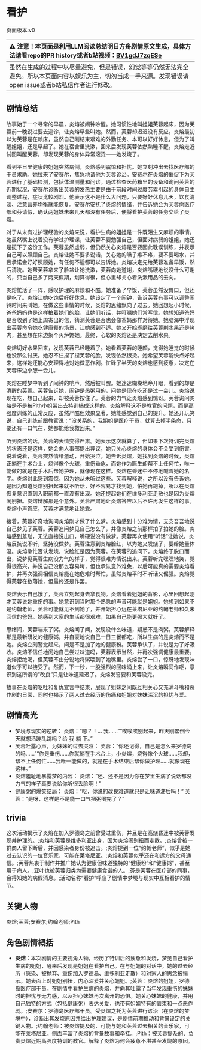 # 看护
页面版本:v0
 

| :warning: 注意！本页面是利用LLM阅读总结明日方舟剧情原文生成，具体方法请看repo的PR history或者b站视频：[BV1gdJ7zqESe](https://www.bilibili.com/video/BV1gdJ7zqESe/)         |
|:----------------------------|
| 虽然在生成的过程中以尽量避免，但是错误，幻觉等等仍然无法完全避免。所以本页面内容以娱乐为主，切勿当成一手来源。发现错误请open issue或者b站私信作者进行修改。|



## 剧情总结
故事始于一个寻常的早晨，炎熔被闹钟吵醒。她习惯性地叫姐姐芙蓉起床，因为芙蓉前一晚说过要去巡诊，让炎熔早些叫她。然而，芙蓉却迟迟没有反应。炎熔最初以为芙蓉是在赖床，虽然自己刚结束艰难的外勤任务、本可以好好休息，但为了叫醒姐姐，还是早起了。她在宿舍里洗漱，回来后发现芙蓉依然熟睡不醒。炎熔走近试图叫醒芙蓉，却发现芙蓉的身体异常滚烫——她发烧了。

看到平日里健康的姐姐突然病倒，炎熔感到震惊和担忧。她立刻冲出去找医疗部的干员求助。她拉来了安赛尔，焦急地请他为芙蓉诊治。安赛尔在炎熔的催促下为芙蓉进行了基础检测，包括体温测量和问诊。通过检查医药箱里的设备和询问芙蓉的近期状况，安赛尔诊断出芙蓉的发热主要是由于前段时间过度劳累引起的身体自主调整过程，症状比较剧烈。他表示这不是什么大问题，只要好好休息几天，饮食清淡、注意营养均衡就能恢复。安赛尔安抚了炎熔的情绪，并告诉她会为芙蓉向医疗部和芬请假，确认两姐妹未来几天都没有任务后，便将看护芙蓉的任务交给了炎熔。

对于从未有过护理经验的炎熔来说，看护生病的姐姐是一件既陌生又麻烦的事情。她虽然嘴上说着没有学过护理课，让芙蓉不要勉强自己，但面对病弱的姐姐，她还是揽下了这份工作。芙蓉虽然虚弱，但仍然关心炎熔是否要因此耽误训练，并表示自己可以照顾自己。炎熔让她不要多说话，关心她的嗓子疼不疼，要不要喝水，并且承诺会好好照顾她，有任何不适都可以告诉她。炎熔决定先给芙蓉准备早饭，然后清洗。她帮芙蓉拿来了脸盆让她洗漱，芙蓉向她道谢，炎熔嘴硬地说没什么可谢的，只当自己多了两天假期，划算得很，但心里却关心着洗漱用品的去向。

炎熔忙活了一阵，感叹护理的麻烦和不酷。她准备了早饭，芙蓉虽然没胃口，但还是吃了。炎熔让她吃饱后好好休息。她设定了一个闹钟，告诉芙蓉有事可以调整闹铃时间来叫她。在做这些事情的时候，炎熔的思绪飘向了过去。她回想起小时候，爸爸妈妈也是这样拍着她们的脸，让她们听话，并叮嘱她们常写信。她想知道爸妈是否收到了她上周寄出的信，猜测芙蓉是否也会像爸妈那样对待她。她脑海中浮现出芙蓉命令她吃健康餐的场景，让她感到不适。她又开始琢磨给芙蓉削水果还是烤肉，甚至想在床边架个火炉馋她。最终，心软的炎熔还是决定去削水果。

炎熔切好水果回来，发现芙蓉已经睡着了。她看着芙蓉的睡颜，觉得她睡觉的时候也没那么讨厌。她忍不住捏了捏芙蓉的脸，发现依然很烫。她希望芙蓉能快点好起来，这样她还能心安理得地对她做恶作剧。忙碌了半天的炎熔也感到疲惫，决定在芙蓉床边小憩一会儿。

炎熔在睡梦中听到了闹钟的响声，然后被叫醒。她迷迷糊糊地睁开眼，看到的却是清醒的芙蓉。芙蓉告诉她，闹钟是热粥用的，问她是现在吃还是过一会儿。炎熔说现在吃，想自己起来，却被芙蓉按住了。芙蓉的力气让炎熔感到惊讶。芙蓉询问炎熔是不是被Pith小姐带出去特训搞成这样的。炎熔解释这不是教官的问题，而是高强度训练的正常反应，虽然严酷但效果显著，她能感觉到自己的提升。她还开玩笑说，自己训练前跟教官说：“没关系的，我姐姐是医疗干员，就算去掉半条命，只要还有一口气在，她都能给我救回来。”

听到炎熔的话，芙蓉的表情变得严肃。她表示这次就算了，但如果下次特训完炎熔的状态还是这样，她会向人事部提出异议，她只关心炎熔的身体会不会受到伤害。说着说着，芙蓉突然情绪激动，开始哭泣。她告诉炎熔，她找到炎熔的时候，炎熔正躺在手术台上，烧得像个火球，重伤垂危，而她作为医生却帮不上任何忙，唯一能做的就是在手术后帮她护理，就像现在这样。炎熔在昏迷中不停地喊着她的名字。炎熔对此感到震惊，因为她从未听过这些。芙蓉解释说，之所以没有告诉她，是因为知道炎熔别扭起来就不听话，好不容易才找到她，怕她再跑掉，所以在炎熔恢复意识直到入职前都一直没有出现。她还提起她们在维多利亚走散也是因为炎熔闹别扭。炎熔辩解那是个意外。芙蓉严肃地让炎熔答应以后不许再发生这样的事。炎熔小声答应，芙蓉才满意地让她乖。

接着，芙蓉好奇地询问炎熔刚才做了什么梦。炎熔感到十分难为情，支支吾吾地说自己梦见了芙蓉。芙蓉追问梦见自己怎么了，并像炎熔之前那样拍了拍她的脸。炎熔感到羞耻，无法直接说出口，嘴硬说没有做梦。芙蓉再次使用“听话”让她说。炎熔反抗说不听，坚持没做梦。芙蓉注意到炎熔脸红，以为她又发烧了，要给她量体温。炎熔急忙否认发烧，说脸红是因为芙蓉。在芙蓉的追问下，炎熔终于脱口而出，说梦见芙蓉生病没力气的样子，觉得很难为情说出来。芙蓉听完嘿嘿地笑，觉得很高兴，并说自己没那么容易垮，但也承认意外难免，以后可能真的需要炎熔看护，并再次强调相信炎熔能在她危难时帮忙，虽然炎熔平时不听话又倔强。炎熔觉得芙蓉在数落她，但最终还是作罢。

炎熔表示自己饿了，芙蓉立刻起身去拿食物。炎熔看着姐姐的背影，心里回想起刚才芙蓉说她重伤的事。她意识到当时那个熟悉的声音可能就是姐姐。她想到如果不是约翰老师，芙蓉可能就见不到她了，并开始担心远在莱塔尼亚的约翰老师和久未回信的爸妈。她感到大家的生活都很艰难，如果自己能更强大就好了。

思绪间，芙蓉端来了粥。炎熔闻了闻，发现没什么味道，疑惑不是肉粥。芙蓉解释那是最新研发的健康粥，并自豪地说自己一日三餐都吃，所以生病的是炎熔而不是她。炎熔立刻警觉起来，问是不是加了她的健康粉。芙蓉承认了，并说是为了好吸收。炎熔不信任地问她自己尝过味道吗，芙蓉表示当然，并再次强调健康最重要。炎熔拒绝喝，但芙蓉不由分说地将粥喂到了她嘴里。炎熔尝了一口，惊讶地发现味道似乎可以接受了。然而，下一秒，一股强烈的回味涌上来，让炎熔瞬间作呕，意识到这所谓的“改良”只是让味道延迟了。炎熔发誓要和芙蓉没完。

故事在炎熔的呕吐和复仇宣言中结束，展现了姐妹之间既互相关心又充满斗嘴和恶作剧的日常，同时也揭示了两人过去经历的伤痛和姐姐对妹妹深沉的担忧与爱。
## 剧情高光
- 梦境与现实的逆转：
炎熔：“嗯？！... 我......”“唉唉唉别起来，昨天刚累倒今天就想活蹦乱跳吗？给 我 躺 下。”
- 芙蓉吐露心声，为妹妹的过去哭泣：
芙蓉：“你还记得，自己是怎么来罗德岛的吗......”“你是重伤......你就躺在手术台上，小炎熔，烧得像个火球......我却，帮不上任何忙......我唯一能做的，就是在手术结束后帮你做护理......就像现在这样。”
- 炎熔羞耻地暴露梦的内容：
炎熔：“还、还不是因为你在梦里生病了说话都没力气的样子真要说给你听很丢脸啊！”
- 健康粥的爆笑结局：
炎熔：“呕，你说的改良难道就只是让味道滞后吗！”
芙蓉：“是呀，这样是不是能一口气把粥喝完了？”
## trivia
这次活动揭示了炎熔在加入罗德岛之前曾受过重伤，并且是在高烧昏迷中被芙蓉发现并护理的。;炎熔和芙蓉是维多利亚出身，因为炎熔闹别扭而走散。;炎熔曾被一群商人留下断后，并因感染者身份被追击。;炎熔提到一位“约翰老师”，似乎是她过去认识的一位音乐家，可能在莱塔尼亚。;炎熔和芙蓉似乎还在和远方的父母通信。;芙蓉热衷于制作并推广她认为健康但味道独特的“健康粉”和“健康粥”，甚至用于病人。;亚叶也被芙蓉归类为需要健康食谱的人。;芬是芙蓉在医疗部的同事，会得知她的病假消息。;活动名称“看护”呼应了剧情中梦境与现实中互相看护的情节。
## 关键人物
炎熔;芙蓉;安赛尔;约翰老师;Pith
## 角色剧情概括
-   **炎熔**：本次剧情的主要视角人物，经历了特训后的疲惫和发烧，梦见自己看护生病的姐姐，醒来后发现是姐姐在看护自己。在与姐姐的对话中，她的过去经历（感染、被抛弃、重伤加入罗德岛、维多利亚走散）和对家人的思念被揭示。她表面上对姐姐别扭，内心深爱并关心姐姐。;芙蓉：炎熔的姐姐，罗德岛医疗部干员。在剧情中看护生病的炎熔，并向其吐露了当年发现重伤的妹妹时的担忧与无力感，以及担心妹妹再次离开的恐惧。她关心妹妹的健康，并用自己独特的方式（包括健康粥）表达关爱，也带有姐姐特有的管束和一点恶作剧。;安赛尔：罗德岛医疗部干员。受炎熔之托为芙蓉进行诊治（在炎熔的梦境中），诊断出其发烧原因并给出护理建议，是剧情前期推动和背景设定的关键人物。;约翰老师：被炎熔提及的、可能与她和芙蓉过去相关的音乐家，可能在莱塔尼亚。侧面丰富了炎熔的背景故事和牵挂。;Pith：被芙蓉提及的、负责炎熔近期高强度特训的教官。解释了炎熔为何会疲惫不堪甚至发烧的原因。